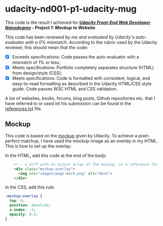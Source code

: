 # udacity-nd001-p1-udacity-mug

This code is the result I achieved for ***[Udacity Front-End Web Developer Nanodegree](https://www.udacity.com/course/nd001) - Project 1: Mockup to Website***.

This code has been *reviewed by me and evaluated by Udacity's auto-evaluator with a 0% mismatch*. According to the rubric used by the Udacity reviewer, this should mean that the code:
- [x] Exceeds specifications: Code passes the auto-evaluator with a mismatch of 1% or less;
- [x] Meets specifications: Portfolio completely separates structure (HTML) from design/style (CSS);
- [x] Meets specifications: Code is formatted with consistent, logical, and easy-to-read formatting as described in the Udacity HTML/CSS style guide. Code passes W3C HTML and CSS validation.

A list of websites, books, forums, blog posts, Github repositories etc. that I have referred to or used int his submission can be found in the [references.txt](https://github.com/swesterveld/udacity-nd001-p1-udacity-mug/references.txt) file.

## Mockup
This code is based on the [mockup](https://github.com/swesterveld/udacity-nd001-p1-udacity-mug/images/page-mock.png) given by Udacity. To achieve a pixel-perfect matchup, I have used the mockup-image as an overlay in my HTML. This is how to set up the overlay:

In the HTML, add this code at the end of the body:
```html
    <!-- a diff with an ovjust erlay of the mockup, as a reference for the result we want -->
    <div class="mockup-overlay">
      <img src="images/page-mock.png" alt="mock">
    </div>
```

In the CSS, add this rule:
```css
.mockup-overlay {
  top: 0;
  position: absolute;
  z-index: -1;
  opacity: 0.4;
}
```

